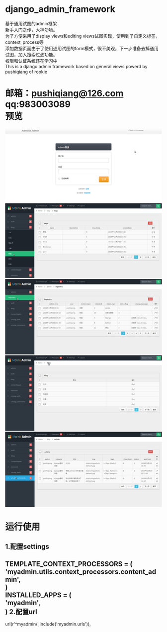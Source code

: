 # django_admin_framework
基于通用试图的admin框架<br>
新手入门之作，大神勿喷。<br>
为了方便采用了display views和editing views试图实现，使用到了自定义标签，context_process等<br>
添加数据页面由于了使用通用试图的form模式，很不美观，下一步准备去掉通用试图，加入搜索过滤功能。<br>
权限和认证系统还在学习中<br>
This is a django admin framework based on general views powerd by pushiqiang of rookie

邮箱：pushiqiang@126.com<br>
qq:983003089<br>
预览
=====
![github1](demo_img/g1.jpg)
![github2](demo_img/g2.jpg)
![github3](demo_img/g3.jpg)
![github4](demo_img/g4.jpg)
![github5](demo_img/g5.jpg)

运行使用
=====
1.配置settings
---
TEMPLATE_CONTEXT_PROCESSORS = (<br>
          'myadmin.utils.context_processors.content_admin',<br>
)<br>
INSTALLED_APPS = (<br>
          'myadmin',<br>
)
2.配置url
---
url(r'^myadmin/',include('myadmin.urls')),
